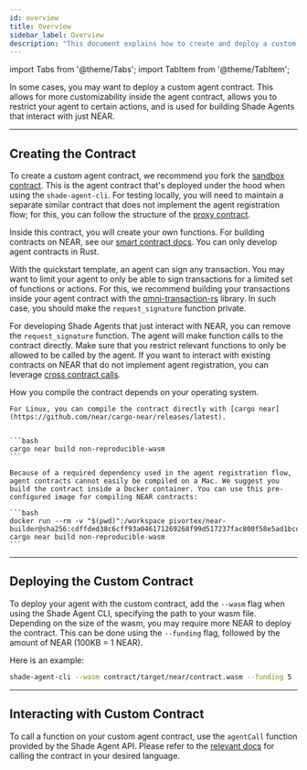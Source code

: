 ```yaml
---
id: overview
title: Overview
sidebar_label: Overview
description: "This document explains how to create and deploy a custom Shade Agent contract on NEAR, including compiling, deploying, and interacting with the contract."
---
```


import Tabs from '@theme/Tabs';
import TabItem from '@theme/TabItem';

In some cases, you may want to deploy a custom agent contract. This allows for more customizability inside the agent contract, allows you to restrict your agent to certain actions, and is used for building Shade Agents that interact with just NEAR.

---

## Creating the Contract

To create a custom agent contract, we recommend you fork the [sandbox contract](https://github.com/NearDeFi/shade-agent-js/tree/main/contracts/sandbox). This is the agent contract that's deployed under the hood when using the `shade-agent-cli`. For testing locally, you will need to maintain a separate similar contract that does not implement the agent registration flow; for this, you can follow the structure of the [proxy contract](https://github.com/NearDeFi/shade-agent-js/tree/main/contracts/proxy).

Inside this contract, you will create your own functions. For building contracts on NEAR, see our [smart contract docs](../../../smart-contracts/quickstart.md). You can only develop agent contracts in Rust.

With the quickstart template, an agent can sign any transaction. You may want to limit your agent to only be able to sign transactions for a limited set of functions or actions. For this, we recommend building your transactions inside your agent contract with the [omni-transaction-rs](https://github.com/near/omni-transaction-rs) library. In such case, you should make the `request_signature` function private.

For developing Shade Agents that just interact with NEAR, you can remove the `request_signature` function. The agent will make function calls to the contract directly. Make sure that you restrict relevant functions to only be allowed to be called by the agent. If you want to interact with existing contracts on NEAR that do not implement agent registration, you can leverage [cross contract calls](../../../smart-contracts/anatomy/crosscontract.md).

How you compile the contract depends on your operating system.

<Tabs groupId="code-tabs">

<TabItem value="linux" label="Linux">

    For Linux, you can compile the contract directly with [cargo near](https://github.com/near/cargo-near/releases/latest).


    ```bash
    cargo near build non-reproducible-wasm
    ```

</TabItem>

<TabItem value="mac" label="Mac">

    Because of a required dependency used in the agent registration flow, agent contracts cannot easily be compiled on a Mac. We suggest you build the contract inside a Docker container. You can use this pre-configured image for compiling NEAR contracts:

    ```bash
    docker run --rm -v "$(pwd)":/workspace pivortex/near-builder@sha256:cdffded38c6cff93a046171269268f99d517237fac800f58e5ad1bcd8d6e2418 cargo near build non-reproducible-wasm
    ```

</TabItem>

</Tabs>

---

## Deploying the Custom Contract

To deploy your agent with the custom contract, add the `--wasm` flag when using the Shade Agent CLI, specifying the path to your wasm file. Depending on the size of the wasm, you may require more NEAR to deploy the contract. This can be done using the `--funding` flag, followed by the amount of NEAR (100KB = 1 NEAR).

Here is an example:

```bash
shade-agent-cli --wasm contract/target/near/contract.wasm --funding 5
```

---

## Interacting with Custom Contract 

To call a function on your custom agent contract, use the `agentCall` function provided by the Shade Agent API. Please refer to the [relevant docs](../framework/api.md#agent-call) for calling the contract in your desired language. 